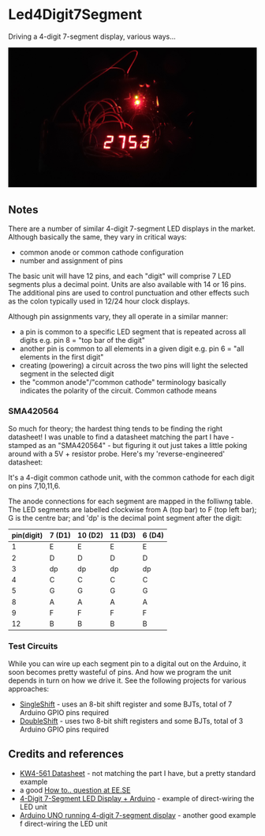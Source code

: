 # Led4Digit7Segment

Driving a 4-digit 7-segment display, various ways...

![SingleShift Build](./SingleShift/assets/SingleShift_build_with_drama.jpg?raw=true)

## Notes

There are a number of similar 4-digit 7-segment LED displays in the market.
Although basically the same, they vary in critical ways:
* common anode or common cathode configuration
* number and assignment of pins

The basic unit will have 12 pins, and each "digit" will comprise 7 LED segments plus a decimal point.
Units are also available with 14 or 16 pins.
The additional pins are used to control punctuation and other effects such as the colon typically used
in 12/24 hour clock displays.

Although pin assignments vary, they all operate in a similar manner:
* a pin is common to a specific LED segment that is repeated across all digits e.g. pin 8 = "top bar of the digit"
* another pin is common to all elements in a given digit e.g. pin 6 = "all elements in the first digit"
* creating (powering) a circuit across the two pins will light the selected segment in the selected digit
* the "common anode"/"common cathode" terminology basically indicates the polarity of the circuit. Common cathode means

### SMA420564
So much for theory; the hardest thing tends to be finding the right datasheet!
I was unable to find a datasheet matching the part I have - stamped as an "SMA420564" -
but figuring it out just takes a little poking around with a 5V + resistor probe.
Here's my 'reverse-engineered' datasheet:

It's a 4-digit common cathode unit, with the common cathode for each digit on pins 7,10,11,6.

The anode connections for each segment are mapped in the folliwng table.
The LED segments are labelled clockwise from A (top bar) to F (top left bar); G is the centre bar; and 'dp' is the decimal point segment after the digit:

| pin(digit) | 7 (D1)  | 10 (D2) | 11 (D3) | 6 (D4) |
|------------|---------|---------|---------|--------|
| 1          | E       | E       | E       | E      |
| 2          | D       | D       | D       | D      |
| 3          | dp      | dp      | dp      | dp     |
| 4          | C       | C       | C       | C      |
| 5          | G       | G       | G       | G      |
| 8          | A       | A       | A       | A      |
| 9          | F       | F       | F       | F      |
| 12         | B       | B       | B       | B      |

### Test Circuits

While you can wire up each segment pin to a digital out on the Arduino, it soon becomes pretty wasteful of pins.
And how we program the unit depends in turn on how we drive it. See the following projects for various approaches:

* [SingleShift](./SingleShift) - uses an 8-bit shift register and some BJTs, total of 7 Arduino GPIO pins required
* [DoubleShift](./DoubleShift) - uses two 8-bit shift registers and some BJTs, total of 3 Arduino GPIO pins required


## Credits and references
* [KW4-561 Datasheet](http://www.sme.com.hk/globetec/LED%20Displays/Four%20Digit%20Display/KW4-561.pdf) - not matching the part I have, but a pretty standard example
* a good [How to.. question at EE.SE](http://electronics.stackexchange.com/questions/34815/using-4-digit-7-segment-led)
* [4-Digit 7-Segment LED Display + Arduino](http://www.instructables.com/id/4-Digit-7-Segment-LED-Display-Arduino/) - example of direct-wiring the LED unit
* [Arduino UNO running 4-digit 7-segment display](http://www.hobbytronics.co.uk/arduino-4digit-7segment) - another good example f direct-wiring the LED unit

